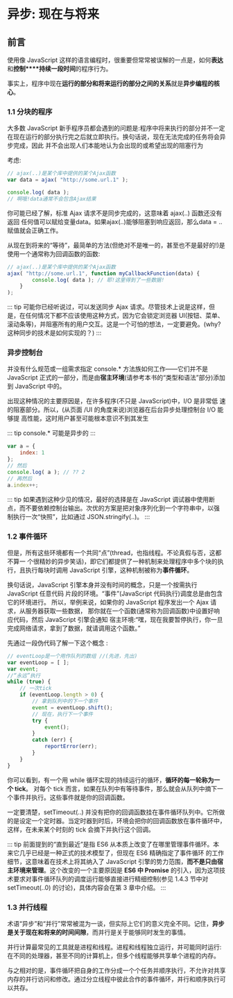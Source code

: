 # 异步: 现在与将来

## 前言

使用像 JavaScript 这样的语言编程时，很重要但常常被误解的一点是，如何**表达**和**控制****持续一段时间**的程序行为。


事实上，程序中现在**运行的部分和将来运行的部分之间的关系**就是**异步编程的核心**。


### 1.1 分块的程序

大多数 JavaScript 新手程序员都会遇到的问题是:程序中将来执行的部分并不一定在现在运行的部分执行完之后就立即执行。换句话说，现在无法完成的任务将会异步完成，因此 并不会出现人们本能地认为会出现的或希望出现的阻塞行为

考虑:
```js
// ajax(..)是某个库中提供的某个Ajax函数
var data = ajax( "http://some.url.1" );

console.log( data );
// 啊哦!data通常不会包含Ajax结果
```

你可能已经了解，标准 Ajax 请求不是同步完成的，这意味着 ajax(..) 函数还没有返回 任何值可以赋给变量data。如果ajax(..)能够阻塞到响应返回，那么data = ..赋值就会正确工作。

从现在到将来的“等待”，最简单的方法(但绝对不是唯一的，甚至也不是最好的!)是 使用一个通常称为回调函数的函数:

```js
// ajax(..)是某个库中提供的某个Ajax函数
ajax( "http://some.url.1", function myCallbackFunction(data) {
        console.log( data ); // 耶!这里得到了一些数据!
    } 
);
```

::: tip
可能你已经听说过，可以发送同步 Ajax 请求。尽管技术上说是这样，但是，在任何情况下都不应该使用这种方式，因为它会锁定浏览器 UI(按钮、菜单、滚动条等)，并阻塞所有的用户交互。这是一个可怕的想法，一定要避免。(why? 这种同步的技术是如何实现的？)
:::

### 异步控制台

并没有什么规范或一组需求指定 console.* 方法族如何工作——它们并不是 JavaScript 正式的一部分，而是由**宿主环境**(请参考本书的“类型和语法”部分)添加到 JavaScript 中的。

出现这种情况的主要原因是，在许多程序(不只是 JavaScript)中，I/O 是非常低 速的阻塞部分。所以，(从页面 /UI 的角度来说)浏览器在后台异步处理控制台 I/O 能够提 高性能，这时用户甚至可能根本意识不到其发生

::: tip
console.* 可能是异步的
:::

```js
var a = {
    index: 1
};
// 然后
console.log( a ); // ?? 2
// 再然后 
a.index++;
```

::: tip
如果遇到这种少见的情况，最好的选择是在 JavaScript 调试器中使用断点，而不要依赖控制台输出。次优的方案是把对象序列化到一个字符串中，以强 制执行一次“快照”，比如通过 JSON.stringify(..)。
:::

### 1.2 事件循环
但是，所有这些环境都有一个共同“点”(thread，也指线程。不论真假与否，这都不算一 个很精妙的异步笑话)，即它们都提供了一种机制来处理程序中多个块的执行，且执行每块时调用 JavaScript 引擎，这种机制被称为**事件循环**。


换句话说，JavaScript 引擎本身并没有时间的概念，只是一个按需执行 JavaScript 任意代码 片段的环境。“事件”(JavaScript 代码执行)调度总是由包含它的环境进行。
所以，举例来说，如果你的 JavaScript 程序发出一个 Ajax 请求，从服务器获取一些数据， 那你就在一个函数(通常称为回调函数)中设置好响应代码，然后 JavaScript 引擎会通知 宿主环境:“嘿，现在我要暂停执行，你一旦完成网络请求，拿到了数据，就请调用这个函数。”


先通过一段伪代码了解一下这个概念 :

```js
// eventLoop是一个用作队列的数组 //(先进，先出)
var eventLoop = [ ];
var event;
//“永远”执行 
while (true) {
    // 一次tick
    if (eventLoop.length > 0) {
        // 拿到队列中的下一个事件 
        event = eventLoop.shift();
        // 现在，执行下一个事件 
        try {
            event(); 
        }
        catch (err) {
            reportError(err);
        }
    }
}
```

你可以看到，有一个用 while 循环实现的持续运行的循环，**循环的每一轮称为一个 tick**。 对每个 tick 而言，如果在队列中有等待事件，那么就会从队列中摘下一个事件并执行。这些事件就是你的回调函数。

一定要清楚，setTimeout(..) 并没有把你的回调函数挂在事件循环队列中。它所做的是设定一个定时器。当定时器到时后，环境会把你的回调函数放在事件循环中，这样，在未来某个时刻的 tick 会摘下并执行这个回调。

::: tip
前面提到的“直到最近”是指 ES6 从本质上改变了在哪里管理事件循环。本 来它几乎已经是一种正式的技术模型了，但现在 ES6 精确指定了事件循环 的工作细节，这意味着在技术上将其纳入了 JavaScript 引擎的势力范围，**而不是只由宿主环境来管理**。这个改变的一个主要原因是 **ES6 中 Promise** 的引入，因为这项技术要求对事件循环队列的调度运行能够直接进行精细控制(参见 1.4.3 节中对 setTimeout(..0) 的讨论)，具体内容会在第 3 章中介绍。
:::

### 1.3 并行线程

术语“异步”和“并行”常常被混为一谈，但实际上它们的意义完全不同。记住，**异步是关于现在和将来的时间间隙**，而并行是关于能够同时发生的事情。

并行计算最常见的工具就是进程和线程。进程和线程独立运行，并可能同时运行:在不同的处理器，甚至不同的计算机上，但多个线程能够共享单个进程的内存。

与之相对的是，事件循环把自身的工作分成一个个任务并顺序执行，不允许对共享内存的并行访问和修改。通过分立线程中彼此合作的事件循环，并行和顺序执行可以共存。











